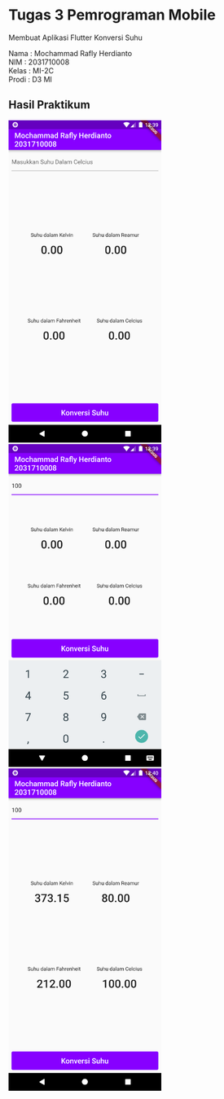 # Tugas 3 Pemrograman Mobile

Membuat Aplikasi Flutter Konversi Suhu

Nama  : Mochammad Rafly Herdianto <br/>
NIM   : 2031710008 <br/>
Kelas : MI-2C <br/>
Prodi : D3 MI <br/>

## Hasil Praktikum

<img src="img/1.png" alt="drawing" width="300"/>
<br/>
<img src="img/2.png" alt="drawing" width="300"/>
<br/>
<img src="img/3.png" alt="drawing" width="300"/>
<br/>
